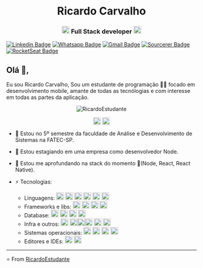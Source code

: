 <h1 align="center">Ricardo Carvalho</h1>
<h3 align="center"><img src="https://upload-icon.s3.us-east-2.amazonaws.com/uploads/icons/png/20167174151551942641-512.png" alt="react" width="20" height="20"/> Full Stack developer <img src="https://cdn4.iconfinder.com/data/icons/logos-and-brands/512/233_Node_Js_logo-256.png" alt="nodejs" width="20" height="20"/></h3>


[![Linkedin Badge](https://img.shields.io/badge/-Linkedin-6633cc?style=flat-square&logo=Linkedin&logoColor=white&color=black&link=https://www.linkedin.com/in/ricardo-carvalho-ba865a123/)](https://www.linkedin.com/in/ricardo-carvalho-ba865a123/)
[![Whatsapp Badge](https://img.shields.io/badge/-WhatsApp-6633cc?style=flat-square&logo=Whatsapp&logoColor=white&color=black&link=https://whats.link/ricardocarva)](https://whats.link/ricardocarva)
[![Gmail Badge](https://img.shields.io/badge/-Gmail-c14438?style=flat-square&logo=Gmail&logoColor=white&color=black&link=mailto:ricardocarvalho606@gmail.com)](mailto:duduxss3@gmail.com)
[![Sourcerer Badge](https://img.shields.io/badge/-Sourcerer.io-6633cc?style=flat-square&logo=appveyor&logoColor=white&color=black&link=https://sourcerer.io/ricardoestudante)](https://sourcerer.io/ricardoestudante)
[![RocketSeat Badge](https://img.shields.io/badge/-RocketSeat-6633cc?style=flat-square&logo=Polymer-Project&logoColor=white&color=black&link=https://app.rocketseat.com.br/me/ricardo-carvalho-santos-1583704453)](https://app.rocketseat.com.br/me/ricardo-carvalho-santos-1583704453)

## Olá 👋, 
Eu sou Ricardo Carvalho, Sou um estudante de programação 👨‍💻 focado em desenvolvimento mobile, amante de todas as tecnólogias e com interesse em todas as partes da aplicação. 

<p align="center"> <img src="https://github-readme-stats.vercel.app/api?username=RicardoEstudante&show_icons=true&hide_border=true&theme=dark" alt="RicardoEstudante" /> </p>
<p align="center">
<a href="https://www.linkedin.com/in/ricardo-carvalho-ba865a123/" target="blank"><img align="center" src="https://cdn.jsdelivr.net/npm/simple-icons@3.0.1/icons/linkedin.svg" alt="ricardo carvalho" height="20" width="20" /></a>
<a href="https://www.facebook.com/ricardo2010carvalho/" target="blank"><img align="center" src="https://cdn.jsdelivr.net/npm/simple-icons@3.0.1/icons/facebook.svg" alt="https://www.linkedin.com/in/ricardo-carvalho-ba865a123/" height="20" width="20" /></a>
</p>


- 💬 Estou no 5º semestre da faculdade de Análise e Desenvolvimento de Sistemas na FATEC-SP.

- 🔭 Estou estagiando em uma empresa como desenvolvedor Node.

- :book: Estou me aprofundando na stack do momento :rocket:(Node, React, React Native).

- ⚡ Tecnologias: 
  - Linguagens: <img src="https://img.icons8.com/color/48/000000/html-5.png" alt="html5" width="20" height="20"/> <img src="https://img.icons8.com/color/48/000000/css3.png" alt="css3" width="20" height="20"/>  <img src="https://cdn1.iconfinder.com/data/icons/development-2-yellow/60/30_-Javascript-_development_coding_programming_code-512.png" alt="javascript" width="20" height="20"/> <img src="https://image.flaticon.com/icons/png/512/919/919832.png" alt="typescript" width="20" height="20"/>
  <img src="https://img.icons8.com/color/48/000000/java-coffee-cup-logo.png" alt="java" width="20" height="20"/>  <img src="https://img.icons8.com/color/48/000000/c-programming.png" alt="c" width="20" height="20"/>  
  - Frameworks e libs: <img src="https://img.icons8.com/color/48/000000/react-native.png" alt="react" width="20" height="20"/>
   <img src="https://upload-icon.s3.us-east-2.amazonaws.com/uploads/icons/png/19108918321553750384-512.png" alt="react-native" width="20" height="20"/> <img src="https://cdn4.iconfinder.com/data/icons/logos-and-brands/512/233_Node_Js_logo-256.png" alt="nodejs" width="20" height="20"/> <img src="https://img.icons8.com/color/48/000000/bootstrap.png" alt="bootstrap" width="20" height="20"/> 
  - Database: <img src="https://image.flaticon.com/icons/svg/2772/2772128.svg" alt="sql" width="20" height="20"/> <img src="https://img.icons8.com/color/48/000000/postgreesql.png" alt="postgres" width="20" height="20"/> <img src="https://img.icons8.com/color/48/000000/mongodb.png" alt="mongodb" width="20" height="20"/> <img src="https://img.icons8.com/color/48/000000/microsoft-sql-server.png" alt="sql Server" width="20" height="20"/>
  - Infra e outros: <img src="https://img.icons8.com/color/48/000000/npm.png" alt="npm" width="20" height="20"/>   <img src="https://img.icons8.com/color/48/000000/docker.png" alt="Docker" width="20" height="20"/><img src="https://img.icons8.com/color/48/000000/git.png" alt="Git" width="20" height="20"/><img src="https://img.icons8.com/plasticine/100/000000/bash.png" alt="Bash" width="20" height="20"/> <img src="https://img.icons8.com/dusk/64/000000/postman-api.png" alt="postman" width="20" height="20"/> <img src="https://img.icons8.com/ios-filled/50/000000/api-settings.png" alt="api" width="20" height="20"/> 
  - Sistemas operacionais: <img src="https://img.icons8.com/office/16/000000/windows-10.png" alt="win10" width="20" height="20"/> <img src="https://img.icons8.com/color/48/000000/linux-mint.png" alt="mint" width="20" height="20"/> <img src="https://img.icons8.com/color/48/000000/ubuntu--v1.png" alt="ubuntu" width="20" height="20"/> <img src="https://img.icons8.com/plasticine/100/000000/android-os.png" alt="android" width="20" height="20"/>
  - Editores e IDEs: <img src="https://img.icons8.com/color/48/000000/visual-studio-code-2019.png" alt="vscode" width="20" height="20"/> <img src="https://img.icons8.com/color/48/000000/intellij-idea.png" alt="vscode" width="20" height="20"/>

   
   
   
</p>


 
---
⭐️ From [RicardoEstudante](https://github.com/RicardoEstudante)
